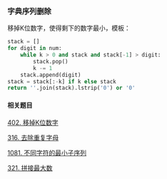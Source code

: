 ### 字典序列删除

移掉K位数字，使得剩下的数字最小，模板：

```python
stack = []
for digit in num:
	while k > 0 and stack and stack[-1] > digit:
		stack.pop()
		k -= 1
	stack.append(digit)
stack = stack[:-k] if k else stack
return ''.join(stack).lstrip('0') or '0'
```



#### 相关题目

[402. 移掉K位数字](https://leetcode-cn.com/problems/remove-k-digits/)

[316. 去除重复字母](https://leetcode-cn.com/problems/remove-duplicate-letters/)

[1081. 不同字符的最小子序列](https://leetcode-cn.com/problems/smallest-subsequence-of-distinct-characters/)

[321. 拼接最大数](https://leetcode-cn.com/problems/create-maximum-number/)

